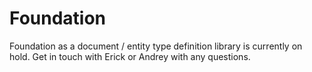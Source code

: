 # Foundation

Foundation as a document / entity type definition library is currently on hold.
Get in touch with Erick or Andrey with any questions.
